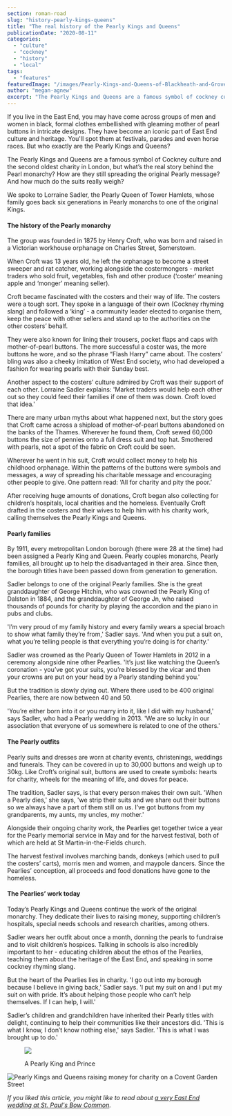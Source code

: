 ```yaml
---
section: roman-road
slug: "history-pearly-kings-queens"
title: "The real history of the Pearly Kings and Queens"
publicationDate: "2020-08-11"
categories: 
  - "culture"
  - "cockney"
  - "history"
  - "local"
tags: 
  - "features"
featuredImage: "/images/Pearly-Kings-and-Queens-of-Blackheath-and-Grove-Park-standing-on-street.jpg"
author: "megan-agnew"
excerpt: "The Pearly Kings and Queens are a famous symbol of cockney culture and the second oldest charity in London, but what’s the real story behind the Pearl monarchy? How are they still spreading the original Pearly message? And how much do the suits really weigh?"
---
```


If you live in the East End, you may have come across groups of men and women in black, formal clothes embellished with gleaming mother of pearl buttons in intricate designs. They have become an iconic part of East End culture and heritage. You'll spot them at festivals, parades and even horse races. But who exactly are the Pearly Kings and Queens?

The Pearly Kings and Queens are a famous symbol of Cockney culture and the second oldest charity in London, but what’s the real story behind the Pearl monarchy? How are they still spreading the original Pearly message? And how much do the suits really weigh?

We spoke to Lorraine Sadler, the Pearly Queen of Tower Hamlets, whose family goes back six generations in Pearly monarchs to one of the original Kings.

#### The history of the Pearly monarchy

The group was founded in 1875 by Henry Croft, who was born and raised in a Victorian workhouse orphanage on Charles Street, Somerstown.

When Croft was 13 years old, he left the orphanage to become a street sweeper and rat catcher, working alongside the costermongers - market traders who sold fruit, vegetables, fish and other produce (‘coster’ meaning apple and ‘monger’ meaning seller).

Croft became fascinated with the costers and their way of life. The costers were a tough sort. They spoke in a language of their own (Cockney rhyming slang) and followed a ‘king’ - a community leader elected to organise them, keep the peace with other sellers and stand up to the authorities on the other costers’ behalf.

They were also known for lining their trousers, pocket flaps and caps with mother-of-pearl buttons. The more successful a coster was, the more buttons he wore, and so the phrase “Flash Harry” came about. The costers’ bling was also a cheeky imitation of West End society, who had developed a fashion for wearing pearls with their Sunday best.

Another aspect to the costers’ culture admired by Croft was their support of each other. Lorraine Sadler explains: 'Market traders would help each other out so they could feed their families if one of them was down. Croft loved that idea.'

There are many urban myths about what happened next, but the story goes that Croft came across a shipload of mother-of-pearl buttons abandoned on the banks of the Thames. Wherever he found them, Croft sewed 60,000 buttons the size of pennies onto a full dress suit and top hat. Smothered with pearls, not a spot of the fabric on Croft could be seen.

Wherever he went in his suit, Croft would collect money to help his childhood orphanage. Within the patterns of the buttons were symbols and messages, a way of spreading his charitable message and encouraging other people to give. One pattern read: ‘All for charity and pity the poor.’

After receiving huge amounts of donations, Croft began also collecting for children’s hospitals, local charities and the homeless. Eventually Croft drafted in the costers and their wives to help him with his charity work, calling themselves the Pearly Kings and Queens.

#### Pearly families

By 1911, every metropolitan London borough (there were 28 at the time) had been assigned a Pearly King and Queen. Pearly couples monarchs, Pearly families, all brought up to help the disadvantaged in their area. Since then, the borough titles have been passed down from generation to generation.

Sadler belongs to one of the original Pearly families. She is the great granddaughter of George Hitchin, who was crowned the Pearly King of Dalston in 1884, and the granddaughter of George Jn, who raised thousands of pounds for charity by playing the accordion and the piano in pubs and clubs.

'I’m very proud of my family history and every family wears a special broach to show what family they’re from,' Sadler says. 'And when you put a suit on, what you’re telling people is that everything you’re doing is for charity.'

Sadler was crowned as the Pearly Queen of Tower Hamlets in 2012 in a ceremony alongside nine other Pearlies. 'It’s just like watching the Queen’s coronation - you’ve got your suits, you’re blessed by the vicar and then your crowns are put on your head by a Pearly standing behind you.'

But the tradition is slowly dying out. Where there used to be 400 original Pearlies, there are now between 40 and 50.

'You’re either born into it or you marry into it, like I did with my husband,' says Sadler, who had a Pearly wedding in 2013. 'We are so lucky in our association that everyone of us somewhere is related to one of the others.'

#### The Pearly outfits

Pearly suits and dresses are worn at charity events, christenings, weddings and funerals. They can be covered in up to 30,000 buttons and weigh up to 30kg. Like Croft’s original suit, buttons are used to create symbols: hearts for charity, wheels for the meaning of life, and doves for peace.

The tradition, Sadler says, is that every person makes their own suit. 'When a Pearly dies,' she says, 'we strip their suits and we share out their buttons so we always have a part of them still on us. I’ve got buttons from my grandparents, my aunts, my uncles, my mother.'

Alongside their ongoing charity work, the Pearlies get together twice a year for the Pearly memorial service in May and for the harvest festival, both of which are held at St Martin-in-the-Fields church.

The harvest festival involves marching bands, donkeys (which used to pull the costers’ carts), morris men and women, and maypole dancers. Since the Pearlies’ conception, all proceeds and food donations have gone to the homeless.

#### The Pearlies’ work today

Today’s Pearly Kings and Queens continue the work of the original monarchy. They dedicate their lives to raising money, supporting children’s hospitals, special needs schools and research charities, among others.

Sadler wears her outfit about once a month, donning the pearls to fundraise and to visit children’s hospices. Talking in schools is also incredibly important to her - educating children about the ethos of the Pearlies, teaching them about the heritage of the East End, and speaking in some cockney rhyming slang.

But the heart of the Pearlies lies in charity. 'I go out into my borough because I believe in giving back,' Sadler says. 'I put my suit on and I put my suit on with pride. It’s about helping those people who can’t help themselves. If I can help, I will.'

Sadler’s children and grandchildren have inherited their Pearly titles with delight, continuing to help their communities like their ancestors did. 'This is what I know, I don’t know nothing else,' says Sadler. 'This is what I was brought up to do.'

<figure>

![](/images/Pearly_King_and_Prince_from_Finsbury-1.jpg)

<figcaption>

A Pearly King and Prince

</figcaption>

</figure>

![Pearly Kings and Queens raising money for charity on a Covent Garden Street](/images/Pearly-Kings-and-Queens-raising-money-for-charity-on-a-Covent-Garden-Street-1024x683.jpg)

_If you liked this article, you might like to read about [a very East End wedding at St. Paul's Bow Common](https://romanroadlondon.com/east-end-wedding-st-pauls-bow-common/)._
